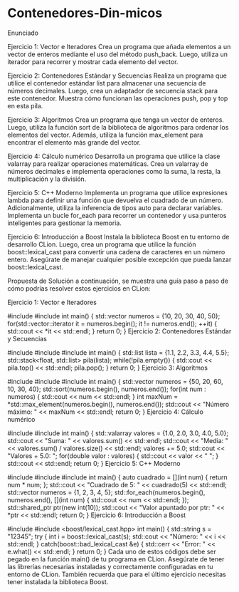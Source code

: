 # Contenedores-Din-micos

Enunciado

Ejercicio 1: Vector e Iteradores Crea un programa que añada elementos a un vector de enteros mediante el uso del método push_back. Luego, utiliza un iterador para recorrer y mostrar cada elemento del vector.

Ejercicio 2: Contenedores Estándar y Secuencias Realiza un programa que utilice el contenedor estándar list para almacenar una secuencia de números decimales. Luego, crea un adaptador de secuencia stack para este contenedor. Muestra cómo funcionan las operaciones push, pop y top en esta pila.

Ejercicio 3: Algoritmos Crea un programa que tenga un vector de enteros. Luego, utiliza la función sort de la biblioteca de algoritmos para ordenar los elementos del vector. Además, utiliza la función max_element para encontrar el elemento más grande del vector.

Ejercicio 4: Cálculo numérico Desarrolla un programa que utilice la clase valarray para realizar operaciones matemáticas. Crea un valarray de números decimales e implementa operaciones como la suma, la resta, la multiplicación y la división.

Ejercicio 5: C++ Moderno Implementa un programa que utilice expresiones lambda para definir una función que devuelva el cuadrado de un número. Adicionalmente, utiliza la inferencia de tipos auto para declarar variables. Implementa un bucle for_each para recorrer un contenedor y usa punteros inteligentes para gestionar la memoria.

Ejercicio 6: Introducción a Boost Instala la biblioteca Boost en tu entorno de desarrollo CLion. Luego, crea un programa que utilice la función boost::lexical_cast para convertir una cadena de caracteres en un número entero. Asegúrate de manejar cualquier posible excepción que pueda lanzar boost::lexical_cast.

Propuesta de Solución
a continuación, se muestra una guía paso a paso de cómo podrías resolver estos ejercicios en CLion:

Ejercicio 1: Vector e Iteradores

#include <iostream>
#include <vector> int main() { std::vector<int> numeros = {10, 20, 30, 40, 50}; for(std::vector<int>::iterator it = numeros.begin(); it != numeros.end(); ++it) { std::cout << *it << std::endl; } return 0; }
Ejercicio 2: Contenedores Estándar y Secuencias

#include <iostream>
#include <list> #include <stack> int main() { std::list<float> lista = {1.1, 2.2, 3.3, 4.4, 5.5}; std::stack<float, std::list<float>> pila(lista); while(!pila.empty()) { std::cout << pila.top() << std::endl; pila.pop(); } return 0; }
Ejercicio 3: Algoritmos

#include <iostream>
#include <vector> #include <algorithm> int main() { std::vector<int> numeros = {50, 20, 60, 10, 30, 40}; std::sort(numeros.begin(), numeros.end()); for(int num : numeros) { std::cout << num << std::endl; } int maxNum = *std::max_element(numeros.begin(), numeros.end()); std::cout << "Número máximo: " << maxNum << std::endl; return 0; }
Ejercicio 4: Cálculo numérico

#include <iostream>
#include <valarray> int main() { std::valarray<double> valores = {1.0, 2.0, 3.0, 4.0, 5.0}; std::cout << "Suma: " << valores.sum() << std::endl; std::cout << "Media: " << valores.sum() / valores.size() << std::endl; valores += 5.0; std::cout << "Valores + 5.0: "; for(double valor : valores) { std::cout << valor << " "; } std::cout << std::endl; return 0; }
Ejercicio 5: C++ Moderno

#include <iostream>
#include <vector> #include <memory> int main() { auto cuadrado = [](int num) { return num * num; }; std::cout << "Cuadrado de 5: " << cuadrado(5) << std::endl; std::vector<int> numeros = {1, 2, 3, 4, 5}; std::for_each(numeros.begin(), numeros.end(), [](int num) { std::cout << num << std::endl; }); std::shared_ptr<int> ptr(new int(10)); std::cout << "Valor apuntado por ptr: " << *ptr << std::endl; return 0; }
Ejercicio 6: Introducción a Boost

#include <iostream>
#include <boost/lexical_cast.hpp> int main() { std::string s = "12345"; try { int i = boost::lexical_cast<int>(s); std::cout << "Número: " << i << std::endl; } catch(boost::bad_lexical_cast &e) { std::cerr << "Error: " << e.what() << std::endl; } return 0; }
Cada uno de estos códigos debe ser pegado en la función main() de tu programa en CLion. Asegúrate de tener las librerías necesarias instaladas y correctamente configuradas en tu entorno de CLion. También recuerda que para el último ejercicio necesitas tener instalada la biblioteca Boost.
